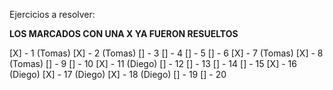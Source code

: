 Ejercicios a resolver:

**LOS MARCADOS CON UNA X YA FUERON RESUELTOS**

[X] - 1 (Tomas)
[X] - 2 (Tomas)
[] - 3
[] - 4
[] - 5
[] - 6
[X] - 7 (Tomas)
[X] - 8 (Tomas)
[] - 9
[] - 10
[X] - 11 (Diego)
[] - 12
[] - 13
[] - 14
[] - 15
[X] - 16 (Diego)
[X] - 17 (Diego)
[X] - 18 (Diego)
[] - 19
[] - 20

